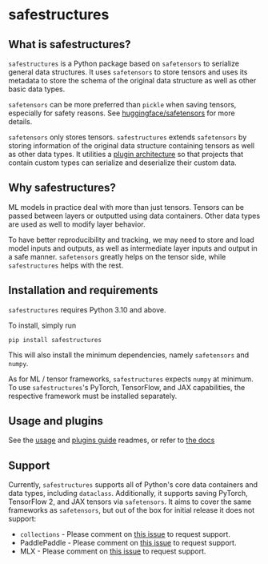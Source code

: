 # safestructures

## What is safestructures?
`safestructures` is a Python package based on `safetensors` to serialize general data structures. It uses `safetensors` to store tensors and uses its metadata to store the schema of the original data structure as well as other basic data types.

`safetensors` can be more preferred than `pickle` when saving tensors, especially for safety reasons. See [huggingface/safetensors](https://github.com/huggingface/safetensors) for more details.

`safetensors` only stores tensors. `safestructures` extends `safetensors` by storing information of the original data structure containing tensors as well as other data types. It utilities a [plugin architecture](./docs/plugins_guide.md) so that projects that contain custom types can serialize and deserialize their custom data.

## Why safestructures?
ML models in practice deal with more than just tensors. Tensors can be passed between layers or outputted using data containers. Other data types are used as well to modify layer behavior.

To have better reproducibility and tracking, we may need to store and load model inputs and outputs, as well as intermediate layer inputs and output in a safe manner. `safetensors` greatly helps on the tensor side, while `safestructures` helps with the rest.


## Installation and requirements
`safestructures` requires Python 3.10 and above.

To install, simply run
```
pip install safestructures
```
 This will also install the minimum dependencies, namely `safetensors` and `numpy`.

As for ML / tensor frameworks, `safestructures` expects `numpy` at minimum. To use `safestructures`'s PyTorch, TensorFlow, and JAX capabilities, the respective framework must be installed separately.


## Usage and plugins
See the [usage](./docs/usage.md) and [plugins guide](./docs/plugins_guide.md) readmes, or refer to [the docs](https://rachthree.github.io/safestructures)


## Support
Currently, `safestructures` supports all of Python's core data containers and data types, including `dataclass`. Additionally, it supports saving PyTorch, TensorFlow 2, and JAX tensors via `safetensors`. It aims to cover the same frameworks as `safetensors`, but out of the box for initial release it does not support:

* `collections` - Please comment on [this issue](https://github.com/rachthree/safestructures/issues/12) to request support.
* PaddlePaddle - Please comment on [this issue](https://github.com/rachthree/safestructures/issues/10) to request support.
* MLX - Please comment on [this issue](https://github.com/rachthree/safestructures/issues/9) to request support.
